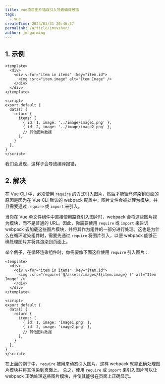 ```yaml
---
title: vue项目图片错误引入导致编译报错
tags:
  - vue
createTime: 2024/03/31 20:46:37
permalink: /article/imxvshvr/
author: jm-garming
---
```


## 1. 示例

```vue
<template>
  <div>
    <div v-for="item in items" :key="item.id">
      <img :src="item.image" alt="Item Image" />
    </div>
  </div>
</template>

<script>
export default {
  data() {
    return {
      items: [
        { id: 1, image: '../image/image1.png' },
        { id: 2, image: '../image/image2.png' },
        // 其他图片数据
      ],
    }
  },
}
</script>
```

我们会发现，这样子会导致编译报错，

## 2. 解决

在 Vue CLI 中，必须使用 `require` 的方式引入图片，然后才能循环渲染到页面的原因是因为在 Vue CLI 默认的 webpack 配置中，图片文件会被处理为模块，并且需要通过 `require` 或 `import` 来引入。

当你在 Vue 单文件组件中直接使用路径引入图片时，webpack 会将这些图片视为模块，而不是普通的 URL。因此，你需要使用 `require` 或 `import` 来告诉 webpack 去加载这些图片模块，并将其作为组件的一部分进行处理。这也是为什么在循环渲染组件时，需要先通过 `require` 将图片引入，以便 webpack 能够正确处理图片并将其渲染到页面上。

举个例子，在循环渲染组件时，你需要像下面这样使用 `require` 引入图片：

```vue
<template>
  <div>
    <div v-for="item in items" :key="item.id">
      <img :src="require(`@/assets/images/${item.image}`)" alt="Item Image" />
    </div>
  </div>
</template>

<script>
export default {
  data() {
    return {
      items: [
        { id: 1, image: 'image1.png' },
        { id: 2, image: 'image2.png' },
        // 其他图片数据
      ],
    }
  },
}
</script>
```

在上面的例子中，`require` 被用来动态引入图片，这样 webpack 就能正确处理图片模块并将其渲染到页面上。
总之，使用 `require` 或 `import` 来引入图片可以让 webpack 正确处理这些图片模块，并使其能够在页面上正确显示。
